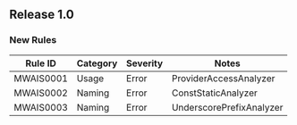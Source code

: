 ## Release 1.0

### New Rules

 Rule ID   | Category | Severity | Notes                  
-----------|----------|----------|------------------------
 MWAIS0001 | Usage    | Error    | ProviderAccessAnalyzer
 MWAIS0002 | Naming | Error | ConstStaticAnalyzer
 MWAIS0003 | Naming | Error | UnderscorePrefixAnalyzer